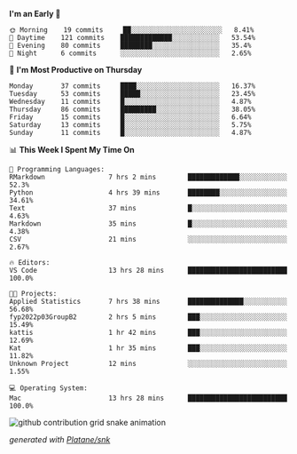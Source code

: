 <!--START_SECTION:waka-->
**I'm an Early 🐤** 

```text
🌞 Morning    19 commits     ██░░░░░░░░░░░░░░░░░░░░░░░   8.41% 
🌆 Daytime    121 commits    █████████████░░░░░░░░░░░░   53.54% 
🌃 Evening    80 commits     ████████░░░░░░░░░░░░░░░░░   35.4% 
🌙 Night      6 commits      ░░░░░░░░░░░░░░░░░░░░░░░░░   2.65%

```
📅 **I'm Most Productive on Thursday** 

```text
Monday       37 commits     ████░░░░░░░░░░░░░░░░░░░░░   16.37% 
Tuesday      53 commits     █████░░░░░░░░░░░░░░░░░░░░   23.45% 
Wednesday    11 commits     █░░░░░░░░░░░░░░░░░░░░░░░░   4.87% 
Thursday     86 commits     █████████░░░░░░░░░░░░░░░░   38.05% 
Friday       15 commits     █░░░░░░░░░░░░░░░░░░░░░░░░   6.64% 
Saturday     13 commits     █░░░░░░░░░░░░░░░░░░░░░░░░   5.75% 
Sunday       11 commits     █░░░░░░░░░░░░░░░░░░░░░░░░   4.87%

```


📊 **This Week I Spent My Time On** 

```text
💬 Programming Languages: 
RMarkdown                7 hrs 2 mins        █████████████░░░░░░░░░░░░   52.3% 
Python                   4 hrs 39 mins       ████████░░░░░░░░░░░░░░░░░   34.61% 
Text                     37 mins             █░░░░░░░░░░░░░░░░░░░░░░░░   4.63% 
Markdown                 35 mins             █░░░░░░░░░░░░░░░░░░░░░░░░   4.38% 
CSV                      21 mins             ░░░░░░░░░░░░░░░░░░░░░░░░░   2.67%

🔥 Editors: 
VS Code                  13 hrs 28 mins      █████████████████████████   100.0%

🐱‍💻 Projects: 
Applied Statistics       7 hrs 38 mins       ██████████████░░░░░░░░░░░   56.68% 
fyp2022p03GroupB2        2 hrs 5 mins        ███░░░░░░░░░░░░░░░░░░░░░░   15.49% 
kattis                   1 hr 42 mins        ███░░░░░░░░░░░░░░░░░░░░░░   12.69% 
Kat                      1 hr 35 mins        ███░░░░░░░░░░░░░░░░░░░░░░   11.82% 
Unknown Project          12 mins             ░░░░░░░░░░░░░░░░░░░░░░░░░   1.55%

💻 Operating System: 
Mac                      13 hrs 28 mins      █████████████████████████   100.0%

```


<!--END_SECTION:waka-->


<!--Snake Game-->
![github contribution grid snake animation](https://raw.githubusercontent.com/viggo-gascou/viggo-gascou/output/github-contribution-grid-snake.svg)

_generated with [Platane/snk](https://github.com/Platane/snk)_
<!--Snake Game-->


